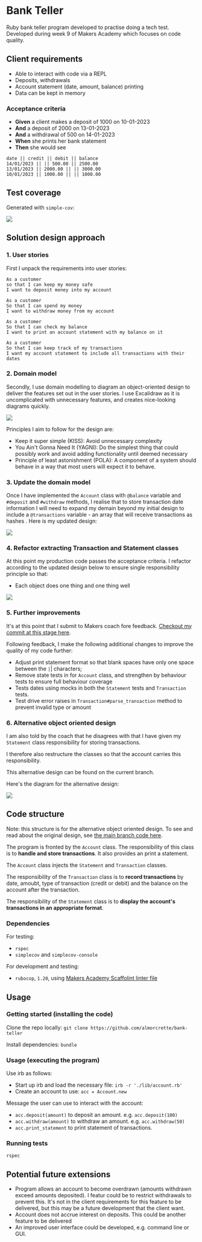 # Bank Teller 

Ruby bank teller program developed to practise doing a tech test. Developed during week 9 of Makers Academy which focuses on code quality.

## Client requirements

* Able to interact with code via a REPL
* Deposits, withdrawals
* Account statement (date, amount, balance) printing
* Data can be kept in memory

### Acceptance criteria

* **Given** a client makes a deposit of 1000 on 10-01-2023
* **And** a deposit of 2000 on 13-01-2023
* **And** a withdrawal of 500 on 14-01-2023
* **When** she prints her bank statement
* **Then** she would see

```
date || credit || debit || balance
14/01/2023 || || 500.00 || 2500.00
13/01/2023 || 2000.00 || || 3000.00
10/01/2023 || 1000.00 || || 1000.00

```

## Test coverage

Generated with `simple-cov`:

![](assets/2022-05-23-code-coverage.png)

## Solution design approach

### 1. User stories

First I unpack the requirements into user stories: 

```
As a customer
so that I can keep my money safe
I want to deposit money into my account

As a customer
So that I can spend my money
I want to withdraw money from my account

As a customer
So that I can check my balance
I want to print an account statement with my balance on it

As a customer
So that I can keep track of my transactions
I want my account statement to include all transactions with their dates
```

### 2. Domain model

Secondly, I use domain modelling to diagram an object-oriented design to deliver the features set out in the user stories. I use Excalidraw as it is uncomplicated with unnecessary features, and creates nice-looking diagrams quickly.

![](assets/bank-teller-v1.excalidraw.png)

Principles I aim to follow for the design are:
- Keep it super simple (KISS): Avoid unnecessary complexity
- You Ain't Gonna Need It (YAGNI): Do the simplest thing that could possibly work and avoid adding functionality until deemed necessary
- Principle of least astonishment (POLA): A component of a system should behave in a way that most users will expect it to behave.

### 3. Update the domain model

Once I have implemented the `Account` class with `@balance` variable and `#deposit` and `#withdraw` methods, I realise that to store transaction date information I will need to expand my demain beyond my initial design to include a `@transactions` variable - an array that will receive transactions as hashes . Here is my updated design:

![](assets/bank-teller-v2.excalidraw.png)

### 4. Refactor extracting Transaction and Statement classes

At this point my production code passes the acceptance criteria. I refactor according to the updated design below to ensure single responsibility principle so that:
- Each object does one thing and one thing well

![](assets/bank-teller-v3.excalidraw.png)

### 5. Further improvements

It's at this point that I submit to Makers coach fore feedback. [Checkout my commit at this stage here](https://github.com/almorcrette/bank-teller/commit/026404ad5b350949d94336906605bb76025095de).

Following feedback, I make the following additional changes to improve the quality of my code further:
- Adjust print statement format so that blank spaces have only one space between the `|`| characters;
- Remove state tests in for `Account` class, and strengthen by behaviour tests to ensure full behaviour coverage
- Tests dates using mocks in both the `Statement` tests and `Transaction` tests.
- Test drive error raises in `Transaction#parse_transaction` method to prevent invalid type or amount

### 6. Alternative object oriented design

I am also told by the coach that he disagrees with that I have given my `Statement` class responsibility for storing transactions.

I therefore also restructure the classes so that the account carries this responsibility.

This alternative design can be found on the current branch.

Here's the diagram for the alternative design:

![](/assets/bank-teller-alternative-design.excalidraw.png)

## Code structure

Note: this structure is for the alternative object oriented design. To see and read about the original design, see [the main branch code here](https://github.com/almorcrette/bank-teller).

The program is fronted by the `Account` class. The responsibility of this class is to **handle and store transactions**. It also provides an print a statement.

The `Account` class injects the `Statement` and `Transaction` classes.

The responsibility of the `Transaction` class is to **record transactions** by date, amoubt, type of transaction (credit or debit) and the balance on the account after the transaction.

The responsibility of the `Statement` class is to **display the account's transactions in an appropriate format**.

### Dependencies

For testing:
* `rspec`
* `simplecov` and `simplecov-console`

For development and testing:
* `rubocop`, `1.20`, using [Makers Academy Scaffolint linter file](https://github.com/makersacademy/scaffolint)

## Usage

### Getting started (installing the code)

Clone the repo locally: `git clone https://github.com/almorcrette/bank-teller`

Install dependencies: `bundle`

### Usage (executing the program)

Use irb as follows:
- Start up irb and load the necessary file: `irb -r './lib/account.rb'`
- Create an account to use: `acc = Account.new`

Message the user can use to interact with the account:
- `acc.deposit(amount)` to deposit an amount. e.g. `acc.deposit(100)`
- `acc.withdraw(amount)` to withdraw an amount. e.g. `acc.withdraw(50)`
- `acc.print_statement` to print statement of transactions.

### Running tests

`rspec`

## Potential future extensions
- Program allows an account to become overdrawn (amounts withdrawn exceed amounts deposited). I featur could be to restrict withdrawals to prevent this. It's not in the client requirements for this feature to be delivered, but this may be a future development that the client want.
- Account does not accrue interest on deposits. This could be another feature to be delivered
- An improved user interface could be developed, e.g. command line or GUI.
